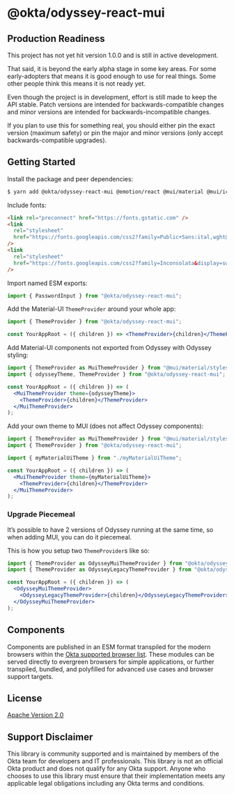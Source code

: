 # @okta/odyssey-react-mui

## Production Readiness

This project has not yet hit version 1.0.0 and is still in active development.

That said, it is beyond the early alpha stage in some key areas. For some
early-adopters that means it is good enough to use for real things. Some
other people think this means it is not ready yet.

Even though the project is in development, effort is still made to keep
the API stable. Patch versions are intended for backwards-compatible
changes and minor versions are intended for backwards-incompatible changes.

If you plan to use this for something real, you should either pin the
exact version (maximum safety) or pin the major and minor versions
(only accept backwards-compatible upgrades).

## Getting Started

Install the package and peer dependencies:

```sh
$ yarn add @okta/odyssey-react-mui @emotion/react @mui/material @mui/icons-material
```

Include fonts:

```html
<link rel="preconnect" href="https://fonts.gstatic.com" />
<link
  rel="stylesheet"
  href="https://fonts.googleapis.com/css2?family=Public+Sans:ital,wght@0,400;0,600;1,400;1,600&display=swap"
/>
<link
  rel="stylesheet"
  href="https://fonts.googleapis.com/css2?family=Inconsolata&display=swap"
/>
```

Import named ESM exports:

```js
import { PasswordInput } from "@okta/odyssey-react-mui";
```

Add the Material-UI `ThemeProvider` around your whole app:

```jsx
import { ThemeProvider } from "@okta/odyssey-react-mui";

const YourAppRoot = ({ children }) => <ThemeProvider>{children}</ThemeProvider>;
```

Add Material-UI components not exported from Odyssey with Odyssey styling:

```jsx
import { ThemeProvider as MuiThemeProvider } from "@mui/material/styles";
import { odysseyTheme, ThemeProvider } from "@okta/odyssey-react-mui";

const YourAppRoot = ({ children }) => (
  <MuiThemeProvider theme={odysseyTheme}>
    <ThemeProvider>{children}</ThemeProvider>
  </MuiThemeProvider>
);
```

Add your own theme to MUI (does not affect Odyssey components):

```jsx
import { ThemeProvider as MuiThemeProvider } from "@mui/material/styles";
import { ThemeProvider } from "@okta/odyssey-react-mui";

import { myMaterialUiTheme } from "./myMaterialUiTheme";

const YourAppRoot = ({ children }) => (
  <MuiThemeProvider theme={myMaterialUiTheme}>
    <ThemeProvider>{children}</ThemeProvider>
  </MuiThemeProvider>
);
```

### Upgrade Piecemeal

It’s possible to have 2 versions of Odyssey running at the same time, so when adding MUI, you can do it piecemeal.

This is how you setup two `ThemeProvider`s like so:

```jsx
import { ThemeProvider as OdysseyMuiThemeProvider } from "@okta/odyssey-react-mui";
import { ThemeProvider as OdysseyLegacyThemeProvider } from "@okta/odyssey-react-theme";

const YourAppRoot = ({ children }) => (
  <OdysseyMuiThemeProvider>
    <OdysseyLegacyThemeProvider>{children}</OdysseyLegacyThemeProvider>
  </OdysseyMuiThemeProvider>
);
```

## Components

Components are published in an ESM format transpiled for the modern browsers
within the [Okta supported browser list][1]. These modules can be served
directly to evergreen browsers for simple applications, or further transpiled,
bundled, and polyfilled for advanced use cases and browser support targets.

[1]: https://help.okta.com/en/prod/Content/Topics/Miscellaneous/Platforms_Browser_OS_Support.htm

## License

[Apache Version 2.0](https://github.com/okta/odyssey/blob/master/LICENSE)

## Support Disclaimer

This library is community supported and is maintained by members of the Okta team for developers and IT professionals.
This library is not an official Okta product and does not qualify for any Okta support. Anyone who chooses to use this
library must ensure that their implementation meets any applicable legal obligations including any Okta terms and conditions.
